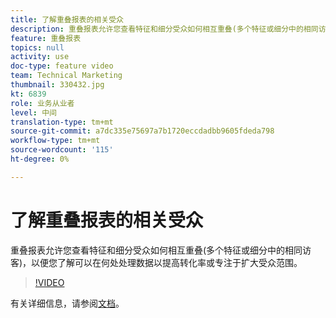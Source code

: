 ```yaml
---
title: 了解重叠报表的相关受众
description: 重叠报表允许您查看特征和细分受众如何相互重叠(多个特征或细分中的相同访客)，以便您了解可以在何处处理数据以提高转化率或专注于扩大受众范围。
feature: 重叠报表
topics: null
activity: use
doc-type: feature video
team: Technical Marketing
thumbnail: 330432.jpg
kt: 6839
role: 业务从业者
level: 中间
translation-type: tm+mt
source-git-commit: a7dc335e75697a7b1720eccdadbb9605fdeda798
workflow-type: tm+mt
source-wordcount: '115'
ht-degree: 0%

---
```



# 了解重叠报表的相关受众

重叠报表允许您查看特征和细分受众如何相互重叠(多个特征或细分中的相同访客)，以便您了解可以在何处处理数据以提高转化率或专注于扩大受众范围。

>[!VIDEO](https://video.tv.adobe.com/v/330432/?quality=12&learn=on)

有关详细信息，请参阅[文档](https://experienceleague.adobe.com/docs/audience-manager/user-guide/reporting/interactive-and-overlap-reports/dynamic-reports.html#reporting)。
